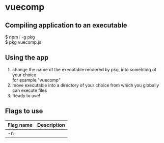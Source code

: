 # vuecomp
## Compiling application to an executable
$ npm i -g pkg  
$ pkg vuecomp.js

## Using the app
1. change the name of the executable rendered by pkg, into somehting of your choice  
for example "vuecomp"
2. move executable into a directory of your choice from which you globally can execute files
3. Ready to use!

## Flags to use
| Flag name      | Description |
| ----------- | ----------- |
| -n <title of file>      | Sets the name of a vue component       |
| -d   | Adds a data property to the component        |
| -m   | Adds a methods property to the component        |
| --help   | Displays all options to the console        |

## Example
$ vuecomp -n Button -d -m  
Generates a file called Button.vue  
which contains a vue component with data- and methods properties.